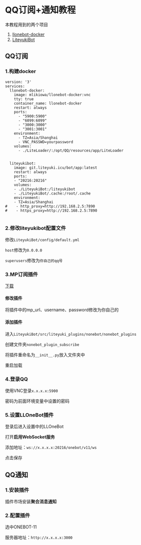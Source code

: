 # QQ订阅+通知教程

本教程用到的两个项目

1. [llonebot-docker](https://github.com/LLOneBot/llonebot-docker)
2. [LiteyukiBot](https://github.com/LiteyukiStudio/LiteyukiBot)

## QQ订阅

### 1.构建docker

```
version: '3'
services:
  llonebot-docker:
    image: mlikiowa/llonebot-docker:vnc
    tty: true
    container_name: llonebot-docker
    restart: always
    ports:
      - "5900:5900"
      - "6099:6099"
      - "3000:3000"    
      - "3001:3001"
    environment:
      - TZ=Asia/Shanghai
      - VNC_PASSWD=yourpassword
    volumes:
      - ./LiteLoader/:/opt/QQ/resources/app/LiteLoader


  liteyukibot:
    image: git.liteyuki.icu/bot/app:latest
    restart: always
    ports:
    - "20216:20216"
    volumes:
    - ./LiteyukiBot:/liteyukibot
    - ./LiteyukiBot/.cache:/root/.cache
    environment:
    - TZ=Asia/Shanghai
#    - http_proxy=http://192.168.2.5:7890
#    - https_proxy=http://192.168.2.5:7890


```



### 2.修改liteyukibot配置文件

修改`LiteyukiBot/config/default.yml`

`host`修改为`0.0.0.0`

`superusers`修改为`你自己的qq号`

### 3.MP订阅插件

[下载](https://github.com/4Nest/MoviePilot-Settings/blob/main/src/tencent_subscribe.py)

#### 修改插件

将插件中的mp_url、username、password修改为你自己的

#### 添加插件

进入`LiteyukiBot/src/liteyuki_plugins/nonebot/nonebot_plugins`

创建文件夹`nonebot_plugin_subscribe`

将插件重命名为`__init__.py`放入文件夹中

重启加载

### 4.登录QQ

使用VNC登录`x.x.x.x:5900`

密码为前面环境变量中设置的密码

### 5.设置LLOneBot插件

登录后进入设置中的LLOneBot

打开**启用WebSocket服务**

添加地址：`ws://x.x.x.x:20216/onebot/v11/ws`

点击保存

## QQ通知

### 1.安装插件

插件市场安装**聚合消息通知**

### 2.配置插件

选中ONEBOT-11

服务器地址：`http://x.x.x.x:3000`

